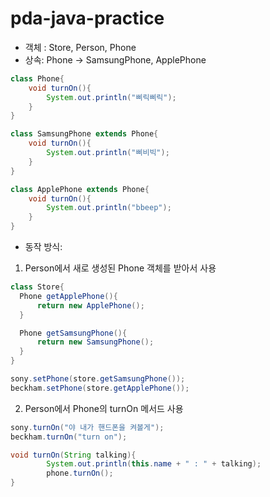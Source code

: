 # pda-java-practice

- 객체 : Store, Person, Phone
- 상속: Phone -> SamsungPhone, ApplePhone
```java
class Phone{
    void turnOn(){
        System.out.println("삐릭삐릭");
    }
}
```
```java
class SamsungPhone extends Phone{
    void turnOn(){
        System.out.println("삐비빅");
    }
}

class ApplePhone extends Phone{
    void turnOn(){
        System.out.println("bbeep");
    }
}
```
- 동작 방식: 
1. Person에서 새로 생성된 Phone 객체를 받아서 사용
  ```java
class Store{
    Phone getApplePhone(){
        return new ApplePhone();
    }

    Phone getSamsungPhone(){
        return new SamsungPhone();
    }
}
```

```java
sony.setPhone(store.getSamsungPhone());
beckham.setPhone(store.getApplePhone());
```

 2. Person에서 Phone의 turnOn 메서드 사용
```java
sony.turnOn("야 내가 핸드폰을 켜볼게");
beckham.turnOn("turn on");
```
```java
void turnOn(String talking){
        System.out.println(this.name + " : " + talking);
        phone.turnOn();
}
```
